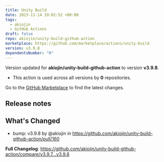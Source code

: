 ```yaml
---
title: Unity Build
date: 2023-11-14 19:02:52 +00:00
tags:
  - akiojin
  - GitHub Actions
draft: false
repo: akiojin/unity-build-github-action
marketplace: https://github.com/marketplace/actions/unity-build
version: v3.9.8
dependentsNumber: "0"
---
```



Version updated for **akiojin/unity-build-github-action** to version **v3.9.8**.
- This action is used across all versions by **0** repositories.

Go to the [GitHub Marketplace](https://github.com/marketplace/actions/unity-build) to find the latest changes.

## Release notes

## What's Changed
* bump: v3.9.8 by @akiojin in https://github.com/akiojin/unity-build-github-action/pull/160


**Full Changelog**: https://github.com/akiojin/unity-build-github-action/compare/v3.9.7...v3.9.8
